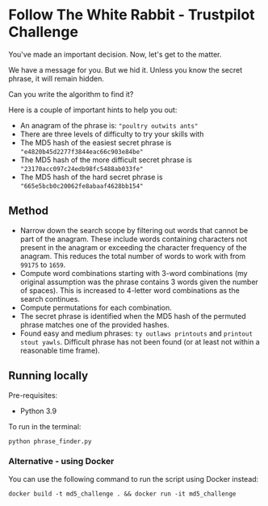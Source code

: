 # Follow The White Rabbit - Trustpilot Challenge

You've made an important decision. Now, let's get to the matter.

We have a message for you. But we hid it.
Unless you know the secret phrase, it will remain hidden.

Can you write the algorithm to find it?

Here is a couple of important hints to help you out:
- An anagram of the phrase is: `"poultry outwits ants"`
- There are three levels of difficulty to try your skills with
- The MD5 hash of the easiest secret phrase is `"e4820b45d2277f3844eac66c903e84be"`
- The MD5 hash of the more difficult secret phrase is `"23170acc097c24edb98fc5488ab033fe"`
- The MD5 hash of the hard secret phrase is `"665e5bcb0c20062fe8abaaf4628bb154"`

## Method
- Narrow down the search scope by filtering out words that cannot be part of the anagram. These include words containing characters not present in the anagram or exceeding the character frequency of the anagram. This reduces the total number of words to work with from `99175` to `1659`.  
- Compute word combinations starting with 3-word combinations (my original assumption was the phrase contains 3 words given the number of spaces). This is increased to 4-letter word combinations as the search continues.
- Compute permutations for each combination. 
- The secret phrase is identified when the MD5 hash of the permuted phrase matches one of the provided hashes.
- Found easy and medium phrases: `ty outlaws printouts` and `printout stout yawls`. Difficult phrase has not been found (or at least not within a reasonable time frame).

## Running locally

Pre-requisites:
- Python 3.9

To run in the terminal:

```python phrase_finder.py```

### Alternative - using Docker

You can use the following command to run the script using Docker instead:

```docker build -t md5_challenge . && docker run -it md5_challenge```
